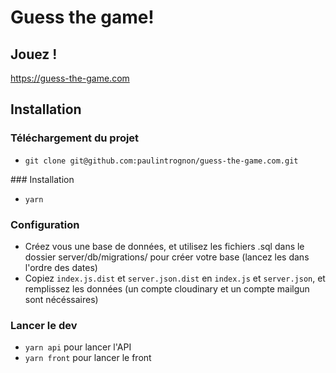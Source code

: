 # Guess the game!

## Jouez !

https://guess-the-game.com

## Installation

### Téléchargement du projet

- `git clone git@github.com:paulintrognon/guess-the-game.com.git`

### Installation

- `yarn`

### Configuration

- Créez vous une base de données, et utilisez les fichiers .sql dans le dossier server/db/migrations/ pour créer votre base (lancez les dans l'ordre des dates)
- Copiez `index.js.dist` et `server.json.dist` en `index.js` et `server.json`, et remplissez les données (un compte cloudinary et un compte mailgun sont nécéssaires)

### Lancer le dev

- `yarn api` pour lancer l'API
- `yarn front` pour lancer le front
